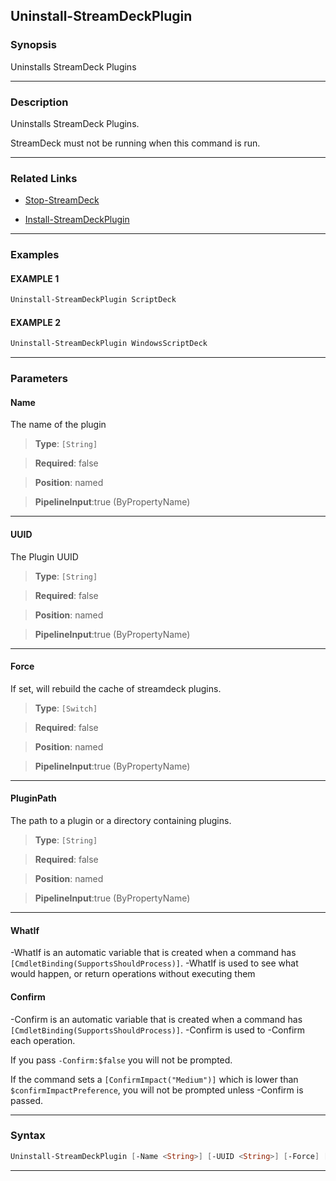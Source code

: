 Uninstall-StreamDeckPlugin
--------------------------
### Synopsis
Uninstalls StreamDeck Plugins

---
### Description

Uninstalls StreamDeck Plugins.

StreamDeck must not be running when this command is run.

---
### Related Links
* [Stop-StreamDeck](Stop-StreamDeck.md)



* [Install-StreamDeckPlugin](Install-StreamDeckPlugin.md)



---
### Examples
#### EXAMPLE 1
```PowerShell
Uninstall-StreamDeckPlugin ScriptDeck
```

#### EXAMPLE 2
```PowerShell
Uninstall-StreamDeckPlugin WindowsScriptDeck
```

---
### Parameters
#### **Name**

The name of the plugin



> **Type**: ```[String]```

> **Required**: false

> **Position**: named

> **PipelineInput**:true (ByPropertyName)



---
#### **UUID**

The Plugin UUID



> **Type**: ```[String]```

> **Required**: false

> **Position**: named

> **PipelineInput**:true (ByPropertyName)



---
#### **Force**

If set, will rebuild the cache of streamdeck plugins.



> **Type**: ```[Switch]```

> **Required**: false

> **Position**: named

> **PipelineInput**:true (ByPropertyName)



---
#### **PluginPath**

The path to a plugin or a directory containing plugins.



> **Type**: ```[String]```

> **Required**: false

> **Position**: named

> **PipelineInput**:true (ByPropertyName)



---
#### **WhatIf**
-WhatIf is an automatic variable that is created when a command has ```[CmdletBinding(SupportsShouldProcess)]```.
-WhatIf is used to see what would happen, or return operations without executing them
#### **Confirm**
-Confirm is an automatic variable that is created when a command has ```[CmdletBinding(SupportsShouldProcess)]```.
-Confirm is used to -Confirm each operation.
    
If you pass ```-Confirm:$false``` you will not be prompted.
    
    
If the command sets a ```[ConfirmImpact("Medium")]``` which is lower than ```$confirmImpactPreference```, you will not be prompted unless -Confirm is passed.

---
### Syntax
```PowerShell
Uninstall-StreamDeckPlugin [-Name <String>] [-UUID <String>] [-Force] [-PluginPath <String>] [-WhatIf] [-Confirm] [<CommonParameters>]
```
---
